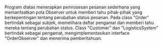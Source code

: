 Program diatas menerapkan pemrosesan pesanan sederhana yang memanfaatkan pola Observer 
untuk memberi tahu pihak-pihak yang berkepentingan tentang perubahan
status pesanan. Pada class "Order" bertindak sebagai subjek, memelihara
daftar pengamat dan memberi tahu mereka tentang perubahan status.
 Class "Customer" dan "LogisticsSystem" bertindak sebagai pengamat,
mengimplementasikan interface "OrderObserver" dan menerima pemberitahuan.